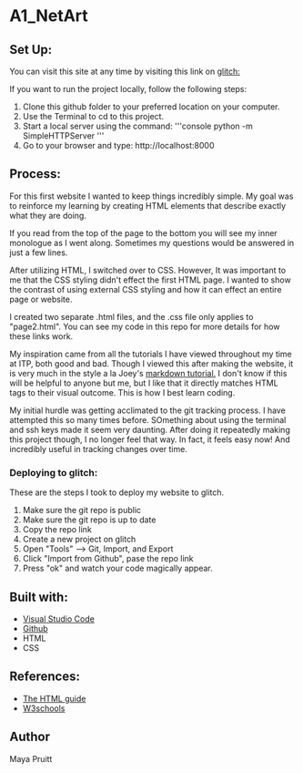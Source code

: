 # A1_NetArt

## Set Up:
You can visit this site at any time by visiting this link on [glitch:](https://a1-netart.glitch.me)

If you want to run the project locally, follow the following steps:

1. Clone this github folder to your preferred location on your computer. 
2. Use the Terminal to cd to this project. 
3. Start a local server using the command:
'''console
python -m SimpleHTTPServer
'''
4. Go to your browser and type: http://localhost:8000 

## Process:

For this first website I wanted to keep things incredibly simple. My goal was to reinforce my learning by creating HTML elements that describe exactly what they are doing. 

If you read from the top of the page to the bottom you will see my inner monologue as I went along. Sometimes my questions would be answered in just a few lines. 

After utilizing HTML, I switched over to CSS. However, It was important to me that the CSS styling didn't effect the first HTML page. I wanted to show the contrast of using external CSS styling and how it can effect an entire page or website. 

I created two separate .html files, and the .css file only applies to "page2.html". You can see my code in this repo for more details for how these links work. 

My inspiration came from all the tutorials I have viewed throughout my time at ITP, both good and bad. Though I viewed this after making the website, it is very much in the style a la Joey's [markdown tutorial.](https://www.youtube.com/watch?v=8cpwhFHE6hc&list=PLqN0DSYPddBT4-meaRliR3lxVon0IFIza) I don't know if this will be helpful to anyone but me, but I like that it directly matches HTML tags to their visual outcome. This is how I best learn coding. 

My initial hurdle was getting acclimated to the git tracking process. I have attempted this so many times before. SOmething about using the terminal and ssh keys made it seem very daunting. After doing it repeatedly making this project though, I no longer feel that way. In fact, it feels easy now! And incredibly useful in tracking changes over time. 

### Deploying to glitch:
These are the steps I took to deploy my website to glitch. 
1. Make sure the git repo is public 
2. Make sure the git repo is up to date 
3. Copy the repo link
4. Create a new project on glitch 
5. Open "Tools" --> Git, Import, and Export
6. Click "Import from Github", pase the repo link
7. Press "ok" and watch your code magically appear.

## Built with:
* [Visual Studio Code](https://www.google.com/search?client=safari&rls=en&q=visual+studio+code&ie=UTF-8&oe=UTF-8)
* [Github](https://github.com)
* HTML
* CSS

## References:
* [The HTML guide](https://github.com/itp-dwd/2020-spring/blob/master/guides/html-guide.md)
* [W3schools](https://www.w3schools.com/html/default.asp)

## Author
Maya Pruitt